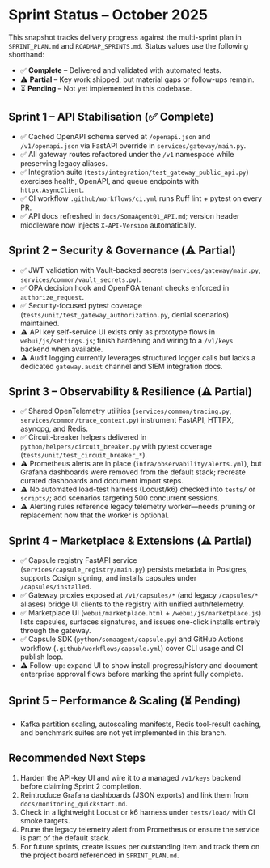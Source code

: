 # Sprint Status – October 2025

This snapshot tracks delivery progress against the multi-sprint plan in `SPRINT_PLAN.md` and `ROADMAP_SPRINTS.md`. Status values use the following shorthand:

- ✅ **Complete** – Delivered and validated with automated tests.
- ⚠️ **Partial** – Key work shipped, but material gaps or follow-ups remain.
- ⏳ **Pending** – Not yet implemented in this codebase.

## Sprint 1 – API Stabilisation (✅ Complete)
- ✅ Cached OpenAPI schema served at `/openapi.json` and `/v1/openapi.json` via FastAPI override in `services/gateway/main.py`.
- ✅ All gateway routes refactored under the `/v1` namespace while preserving legacy aliases.
- ✅ Integration suite (`tests/integration/test_gateway_public_api.py`) exercises health, OpenAPI, and queue endpoints with `httpx.AsyncClient`.
- ✅ CI workflow `.github/workflows/ci.yml` runs Ruff lint + pytest on every PR.
- ✅ API docs refreshed in `docs/SomaAgent01_API.md`; version header middleware now injects `X-API-Version` automatically.

## Sprint 2 – Security & Governance (⚠️ Partial)
- ✅ JWT validation with Vault-backed secrets (`services/gateway/main.py`, `services/common/vault_secrets.py`).
- ✅ OPA decision hook and OpenFGA tenant checks enforced in `authorize_request`.
- ✅ Security-focused pytest coverage (`tests/unit/test_gateway_authorization.py`, denial scenarios) maintained.
- ⚠️ API key self-service UI exists only as prototype flows in `webui/js/settings.js`; finish hardening and wiring to a `/v1/keys` backend when available.
- ⚠️ Audit logging currently leverages structured logger calls but lacks a dedicated `gateway.audit` channel and SIEM integration docs.

## Sprint 3 – Observability & Resilience (⚠️ Partial)
- ✅ Shared OpenTelemetry utilities (`services/common/tracing.py`, `services/common/trace_context.py`) instrument FastAPI, HTTPX, asyncpg, and Redis.
- ✅ Circuit-breaker helpers delivered in `python/helpers/circuit_breaker.py` with pytest coverage (`tests/unit/test_circuit_breaker_*`).
- ⚠️ Prometheus alerts are in place (`infra/observability/alerts.yml`), but Grafana dashboards were removed from the default stack; recreate curated dashboards and document import steps.
- ⚠️ No automated load-test harness (Locust/k6) checked into `tests/` or `scripts/`; add scenarios targeting 500 concurrent sessions.
- ⚠️ Alerting rules reference legacy telemetry worker—needs pruning or replacement now that the worker is optional.

## Sprint 4 – Marketplace & Extensions (⚠️ Partial)
- ✅ Capsule registry FastAPI service (`services/capsule_registry/main.py`) persists metadata in Postgres, supports Cosign signing, and installs capsules under `/capsules/installed`.
- ✅ Gateway proxies exposed at `/v1/capsules/*` (and legacy `/capsules/*` aliases) bridge UI clients to the registry with unified auth/telemetry.
- ✅ Marketplace UI (`webui/marketplace.html` + `/webui/js/marketplace.js`) lists capsules, surfaces signatures, and issues one-click installs entirely through the gateway.
- ✅ Capsule SDK (`python/somaagent/capsule.py`) and GitHub Actions workflow (`.github/workflows/capsule.yml`) cover CLI usage and CI publish loop.
- ⚠️ Follow-up: expand UI to show install progress/history and document enterprise approval flows before marking the sprint fully complete.

## Sprint 5 – Performance & Scaling (⏳ Pending)
- Kafka partition scaling, autoscaling manifests, Redis tool-result caching, and benchmark suites are not yet implemented in this branch.

## Recommended Next Steps
1. Harden the API-key UI and wire it to a managed `/v1/keys` backend before claiming Sprint 2 completion.
2. Reintroduce Grafana dashboards (JSON exports) and link them from `docs/monitoring_quickstart.md`.
3. Check in a lightweight Locust or k6 harness under `tests/load/` with CI smoke targets.
4. Prune the legacy telemetry alert from Prometheus or ensure the service is part of the default stack.
5. For future sprints, create issues per outstanding item and track them on the project board referenced in `SPRINT_PLAN.md`.
